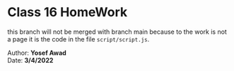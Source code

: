 # Class 16 HomeWork

this branch will not be merged with branch main because to the work is not a page it is the code in the file `script/script.js`.

Author: **Yosef Awad**<br>
Date: **3/4/2022**
